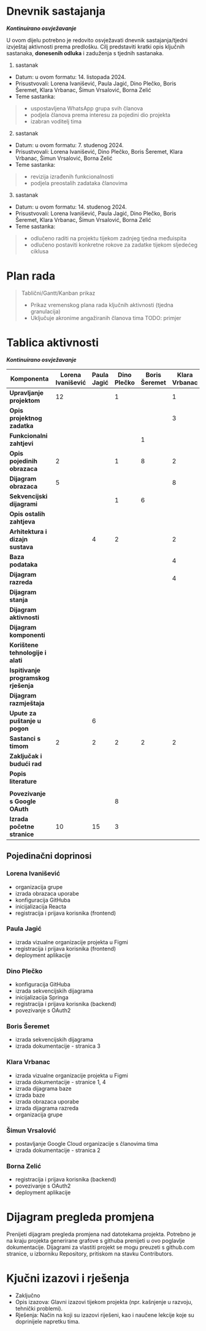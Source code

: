 # Dnevnik sastajanja
_**Kontinuirano osvježavanje**_

U ovom dijelu potrebno je redovito osvježavati dnevnik sastajanja/tjedni izvještaj aktivnosti prema predlošku.
Cilj predstaviti kratki opis ključnih sastanaka, **donesenih odluka** i zaduženja s tjednih sastanaka.
1. sastanak
* Datum: u ovom formatu: 14. listopada 2024.
* Prisustvovali: Lorena Ivanišević, Paula Jagić, Dino Plečko, Boris Šeremet, Klara Vrbanac, Šimun Vrsalović, Borna Zelić
* Teme sastanka:
> * uspostavljena WhatsApp grupa svih članova
> * podjela članova prema interesu za pojedini dio projekta
> * izabran voditelj tima

2. sastanak
* Datum: u ovom formatu: 7. studenog 2024.
* Prisustvovali: Lorena Ivanišević, Dino Plečko, Boris Šeremet, Klara Vrbanac, Šimun Vrsalović, Borna Zelić
* Teme sastanka:
> * revizija izrađenih funkcionalnosti
> * podjela preostalih zadataka članovima

3. sastanak
* Datum: u ovom formatu: 14. studenog 2024.
* Prisustvovali: Lorena Ivanišević, Paula Jagić, Dino Plečko, Boris Šeremet, Klara Vrbanac, Šimun Vrsalović, Borna Zelić
* Teme sastanka:
> * odlučeno raditi na projektu tijekom zadnjeg tjedna međuispita
> * odlučeno postaviti konkretne rokove za zadatke tijekom sljedećeg ciklusa 



# Plan rada
> Tablični/Gantt/Kanban prikaz 
> * Prikaz vremenskog plana rada ključnih aktivnosti (tjedna granulacija)
> * Uključuje akronime angažiranih članova tima
> TODO: primjer

# Tablica aktivnosti
_**Kontinuirano osvježavanje**_


| **Komponenta**                                | **Lorena Ivanišević** | **Paula Jagić** | **Dino Plečko** | **Boris Šeremet** | **Klara Vrbanac** | **Šimun Vrsalović** | **Borna Zelić** | 
|---------------------------------------------|-----------------------|-------------------|------------------|----------------|----------------|-----------------|-----------------|
| **Upravljanje projektom**                   | 12                     |                   | 1                |                |   1            |                 |                |
| **Opis projektnog zadatka**                 |                       |                   |                  |                |      3         |                 |                 |
| **Funkcionalni zahtjevi**                   |                       |                   |                  |        1       |                |                 | 4                |
| **Opis pojedinih obrazaca**                 | 2                     |                   | 1                |       8        | 2              |                 |                |
| **Dijagram obrazaca**                       | 5                     |                   |                  |                |     8          |                 |                |
| **Sekvencijski dijagrami**                  |                       |                   | 1                |       6        |               |                 |                 |
| **Opis ostalih zahtjeva**                   |                       |                   |                  |                |                |                 |                 |
| **Arhitektura i dizajn sustava**            |                       |        4          |  2               |                |     2           |                 |   2              |
| **Baza podataka**                           |                       |                   |                  |                |      4          |                 |                 |
| **Dijagram razreda**                        |                       |                   |                  |                |       4         |                 |                 |
| **Dijagram stanja**                         |                       |                   |                  |                |                |                 |                 |
| **Dijagram aktivnosti**                     |                       |                   |                  |                |                |                 |                 |
| **Dijagram komponenti**                     |                       |                   |                  |                |                |                 |                 |
| **Korištene tehnologije i alati**           |                       |                   |                  |                |                |                 |                 |
| **Ispitivanje programskog rješenja**        |                       |                   |                  |                |                |                 |                 |
| **Dijagram razmještaja**                    |                       |                   |                  |                |                |                 |                 |
| **Upute za puštanje u pogon**               |                       |         6          |                  |                |                |                 |   9            |
| **Sastanci s timom**                        | 2                     | 2                 | 2                | 2              | 2              | 2               | 2               |
| **Zaključak i budući rad**                  |                       |                   |                  |                |                |                 |                 |
| **Popis literature**                        |                    |                   |                  |                |                |                 |                 |
|                                             |                       |                   |                  |                |                |                 |                 |
| **Povezivanje s Google OAuth**              |                       |                   |  8                |                |                |                 |      8-10        |
| **Izrada početne stranice**                 | 10                     |        15          |      3          |               |               |                |                |


## Pojedinačni doprinosi 

### Lorena Ivanišević
- organizacija grupe
- izrada obrazaca uporabe
- konfiguracija GitHuba
- inicijalizacija Reacta
- registracija i prijava korisnika (frontend)

### Paula Jagić
- izrada vizualne organizacije projekta u Figmi
- registracija i prijava korisnika (frontend)
- deployment aplikacije

### Dino Plečko
- konfiguracija GitHuba
- izrada sekvencijskih dijagrama
- inicijalizacija Springa
- registracija i prijava korisnika (backend)
- povezivanje s OAuth2

### Boris Šeremet
- izrada sekvencijskih dijagrama
- izrada dokumentacije - stranica 3

### Klara Vrbanac
- izrada vizualne organizacije projekta u Figmi
- izrada dokumentacije - stranice 1, 4
- izrada dijagrama baze
- izrada baze
- izrada obrazaca uporabe
- izrada dijagrama razreda
- organizacija grupe

### Šimun Vrsalović
- postavljanje Google Cloud organizacije s članovima tima
- izrada dokumentacije - stranica 2

### Borna Zelić
- registracija i prijava korisnika (backend)
- povezivanje s OAuth2
- deployment aplikacije


# Dijagram pregleda promjena 

Prenijeti dijagram pregleda promjena nad datotekama projekta. Potrebno je na kraju
projekta generirane grafove s githuba prenijeti u ovo poglavlje dokumentacije. Dijagrami
za vlastiti projekt se mogu preuzeti s github.com stranice, u izborniku Repository, pritiskom
na stavku Contributors.

# Kjučni izazovi i rješenja

* Zaključno
* Opis izazova: Glavni izazovi tijekom projekta (npr. kašnjenje u razvoju, tehnički problemi).
* Rješenja: Način na koji su izazovi riješeni, kao i naučene lekcije koje su doprinijele napretku tima.


